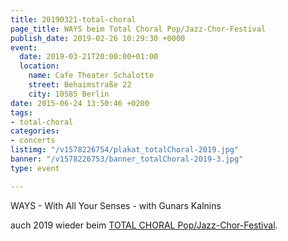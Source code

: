 ```yaml
---
title: 20190321-total-choral
page_title: WAYS beim Total Choral Pop/Jazz-Chor-Festival
publish_date: 2019-02-26 10:29:30 +0000
event:
  date: 2019-03-21T20:00:00+01:00
  location:
    name: Cafe Theater Schalotte
    street: Behaimstraße 22
    city: 10585 Berlin
date: 2015-06-24 13:50:46 +0200
tags:
- total-choral
categories:
- concerts
listimg: "/v1578226754/plakat_totalChoral-2019.jpg"
banner: "/v1578226753/banner_totalChoral-2019-3.jpg"
type: event

---
```

WAYS - With All Your Senses - with Gunars Kalnins 

auch 2019 wieder beim <a href="http://www.totalchoral.de" target="_blank">TOTAL CHORAL Pop/Jazz-Chor-Festival</a>.
